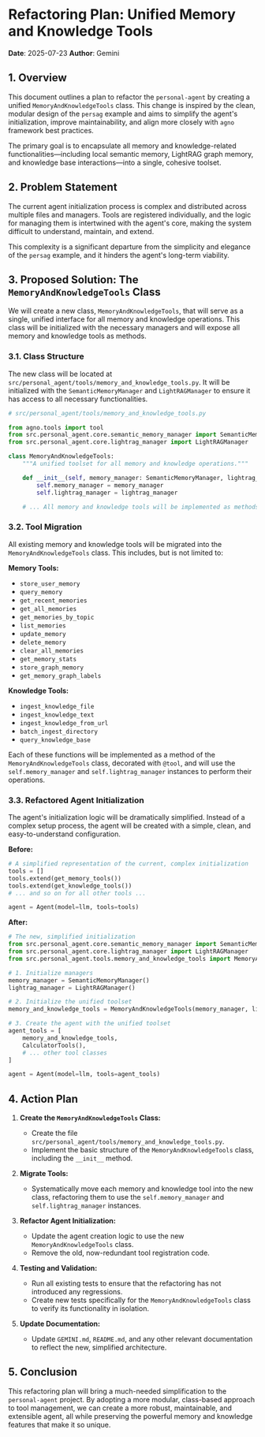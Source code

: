 # Refactoring Plan: Unified Memory and Knowledge Tools

**Date**: 2025-07-23
**Author**: Gemini

## 1. Overview

This document outlines a plan to refactor the `personal-agent` by creating a unified `MemoryAndKnowledgeTools` class. This change is inspired by the clean, modular design of the `persag` example and aims to simplify the agent's initialization, improve maintainability, and align more closely with `agno` framework best practices.

The primary goal is to encapsulate all memory and knowledge-related functionalities—including local semantic memory, LightRAG graph memory, and knowledge base interactions—into a single, cohesive toolset.

## 2. Problem Statement

The current agent initialization process is complex and distributed across multiple files and managers. Tools are registered individually, and the logic for managing them is intertwined with the agent's core, making the system difficult to understand, maintain, and extend.

This complexity is a significant departure from the simplicity and elegance of the `persag` example, and it hinders the agent's long-term viability.

## 3. Proposed Solution: The `MemoryAndKnowledgeTools` Class

We will create a new class, `MemoryAndKnowledgeTools`, that will serve as a single, unified interface for all memory and knowledge operations. This class will be initialized with the necessary managers and will expose all memory and knowledge tools as methods.

### 3.1. Class Structure

The new class will be located at `src/personal_agent/tools/memory_and_knowledge_tools.py`. It will be initialized with the `SemanticMemoryManager` and `LightRAGManager` to ensure it has access to all necessary functionalities.

```python
# src/personal_agent/tools/memory_and_knowledge_tools.py

from agno.tools import tool
from src.personal_agent.core.semantic_memory_manager import SemanticMemoryManager
from src.personal_agent.core.lightrag_manager import LightRAGManager

class MemoryAndKnowledgeTools:
    """A unified toolset for all memory and knowledge operations."""

    def __init__(self, memory_manager: SemanticMemoryManager, lightrag_manager: LightRAGManager):
        self.memory_manager = memory_manager
        self.lightrag_manager = lightrag_manager

    # ... All memory and knowledge tools will be implemented as methods here ...
```

### 3.2. Tool Migration

All existing memory and knowledge tools will be migrated into the `MemoryAndKnowledgeTools` class. This includes, but is not limited to:

**Memory Tools:**

*   `store_user_memory`
*   `query_memory`
*   `get_recent_memories`
*   `get_all_memories`
*   `get_memories_by_topic`
*   `list_memories`
*   `update_memory`
*   `delete_memory`
*   `clear_all_memories`
*   `get_memory_stats`
*   `store_graph_memory`
*   `get_memory_graph_labels`

**Knowledge Tools:**

*   `ingest_knowledge_file`
*   `ingest_knowledge_text`
*   `ingest_knowledge_from_url`
*   `batch_ingest_directory`
*   `query_knowledge_base`

Each of these functions will be implemented as a method of the `MemoryAndKnowledgeTools` class, decorated with `@tool`, and will use the `self.memory_manager` and `self.lightrag_manager` instances to perform their operations.

### 3.3. Refactored Agent Initialization

The agent's initialization logic will be dramatically simplified. Instead of a complex setup process, the agent will be created with a simple, clean, and easy-to-understand configuration.

**Before:**

```python
# A simplified representation of the current, complex initialization
tools = []
tools.extend(get_memory_tools())
tools.extend(get_knowledge_tools())
# ... and so on for all other tools ...

agent = Agent(model=llm, tools=tools)
```

**After:**

```python
# The new, simplified initialization
from src.personal_agent.core.semantic_memory_manager import SemanticMemoryManager
from src.personal_agent.core.lightrag_manager import LightRAGManager
from src.personal_agent.tools.memory_and_knowledge_tools import MemoryAndKnowledgeTools

# 1. Initialize managers
memory_manager = SemanticMemoryManager()
lightrag_manager = LightRAGManager()

# 2. Initialize the unified toolset
memory_and_knowledge_tools = MemoryAndKnowledgeTools(memory_manager, lightrag_manager)

# 3. Create the agent with the unified toolset
agent_tools = [
    memory_and_knowledge_tools,
    CalculatorTools(),
    # ... other tool classes
]

agent = Agent(model=llm, tools=agent_tools)
```

## 4. Action Plan

1.  **Create the `MemoryAndKnowledgeTools` Class:**
    *   Create the file `src/personal_agent/tools/memory_and_knowledge_tools.py`.
    *   Implement the basic structure of the `MemoryAndKnowledgeTools` class, including the `__init__` method.

2.  **Migrate Tools:**
    *   Systematically move each memory and knowledge tool into the new class, refactoring them to use the `self.memory_manager` and `self.lightrag_manager` instances.

3.  **Refactor Agent Initialization:**
    *   Update the agent creation logic to use the new `MemoryAndKnowledgeTools` class.
    *   Remove the old, now-redundant tool registration code.

4.  **Testing and Validation:**
    *   Run all existing tests to ensure that the refactoring has not introduced any regressions.
    *   Create new tests specifically for the `MemoryAndKnowledgeTools` class to verify its functionality in isolation.

5.  **Update Documentation:**
    *   Update `GEMINI.md`, `README.md`, and any other relevant documentation to reflect the new, simplified architecture.

## 5. Conclusion

This refactoring plan will bring a much-needed simplification to the `personal-agent` project. By adopting a more modular, class-based approach to tool management, we can create a more robust, maintainable, and extensible agent, all while preserving the powerful memory and knowledge features that make it so unique.

